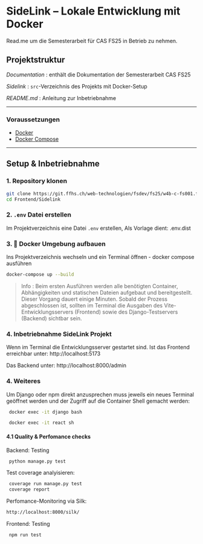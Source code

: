 # SideLink – Lokale Entwicklung mit Docker

Read.me um die Semesterarbeit für CAS FS25 in Betrieb zu nehmen. 

##  Projektstruktur

_Documentation_ : enthält die Dokumentation der Semesterarbeit CAS FS25

_Sidelink_ : `src`-Verzeichnis des Projekts mit Docker-Setup

_README.md_ : Anleitung zur Inbetriebnahme

---

###  Voraussetzungen

- [Docker](https://www.docker.com/products/docker-desktop)
- [Docker Compose](https://docs.docker.com/compose/install/)

---

## Setup & Inbetriebnahme
### 1. Repository klonen
```bash
git clone https://git.ffhs.ch/web-technologien/fsdev/fs25/w4b-c-fs001.fsdev.zh-sa-1/main-projects/semesterarbeit_kay_hertenstein.git
cd Frontend/Sidelink
```

### 2. `.env` Datei erstellen

Im Projektverzeichnis eine Datei `.env` erstellen, Als Vorlage dient: 
.env.dist

### 3. 🐳 Docker Umgebung aufbauen
Ins Projektverzeichnis wechseln und ein Terminal öffnen - docker compose ausführen

```bash
docker-compose up --build
```

>Info : Beim ersten Ausführen werden alle benötigten Container, Abhängigkeiten und statischen Dateien aufgebaut und bereitgestellt. Dieser Vorgang dauert einige Minuten.
>Sobald der Prozess abgeschlossen ist, sollten im Terminal die Ausgaben des Vite-Entwicklungsservers (Frontend) sowie des Django-Testservers (Backend) sichtbar sein. 


### 4. Inbetriebnahme SideLink Projekt

Wenn im Terminal die Entwicklungsserver gestartet sind. Ist das Frontend erreichbar unter: 
http://localhost:5173 

Das Backend unter: 
http://localhost:8000/admin


### 4. Weiteres

Um Django oder npm direkt anzusprechen muss jeweils ein neues Terminal geöffnet werden und der Zugriff auf die Container Shell gemacht werden: 

```bash
 docker exec -it django bash
```
```bash
 docker exec -it react sh
```

#### 4.1 Quality & Perfomance checks

Backend: Testing
```bash
 python manage.py test
```
Test coverage analyisieren:
```bash
 coverage run manage.py test
 coverage report
```
Perfomance-Monitoring via Silk:
```bash
http://localhost:8000/silk/
```
Frontend: Testing
```bash
 npm run test
```


